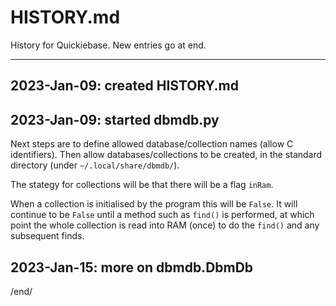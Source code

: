 # HISTORY.md

History for Quickiebase. New entries go at end.

----

## 2023-Jan-09: created HISTORY.md

## 2023-Jan-09: started dbmdb.py

Next steps are to define allowed database/collection names (allow C
identifiers). Then allow databases/collections to be created, in the
standard directory (under `~/.local/share/dbmdb/`).

The stategy for collections will be that there will be a flag `inRam`.

When a collection is initialised by the program this will be `False`.
It will continue to be `False` until a method such as `find()` is performed,
at which point the whole collection is read into RAM (once) to do the
`find()` and any subsequent finds.

## 2023-Jan-15: more on dbmdb.DbmDb



/end/
